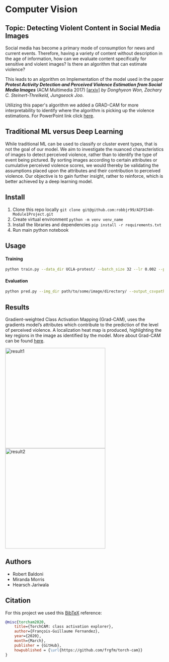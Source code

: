 # Computer Vision

## Topic: Detecting Violent Content in Social Media Images 

Social media has become a primary mode of consumption for news and current events. Therefore, having a variety of content without description in the age of information, how can we evaluate content specifically for sensitive and violent images? Is there an algorithm that can estimate violence?

This leads to an algorithm on Implementation of the model used in the paper **_Protest Activity Detection and Perceived Violence Estimation from Social Media Images_** (ACM Multimedia 2017) [\[arxiv\]](https://arxiv.org/abs/1709.06204) *by Donghyeon Won, Zachary C. Steinert-Threlkeld, Jungseock Joo*.

Utilizing this paper's algorithm we added a GRAD-CAM for more interpretability to identify where the algorithm is picking up the violence estimations. For PowerPoint link click [here](https://github.com/robbjr99/AIPI540-Module1Project/blob/main/CV%20Module%201.pptx).

## Traditional ML versus Deep Learning

While traditional ML can be used to classify or cluster event types, that is not the goal of our model. We aim to investigate the nuanced characteristics of images to detect perceived violence, rather than to identify the type of event being pictured. By sorting images according to certain attributes or cumulative perceived violence scores, we would thereby be validating the assumptions placed upon the attributes and their contribution to perceived violence. Our objective is to gain further insight, rather to reinforce, which is better achieved by a deep learning model.

## Install
1. Clone this repo locally `git clone git@github.com:robbjr99/AIPI540-Module1Project.git`
2. Create virtual environment `python -m venv venv_name`
3. Install the libraries and dependencies `pip install -r requirements.txt`
4. Run main python notebook

## Usage   
#### Training  

```bash
python train.py --data_dir UCLA-protest/ --batch_size 32 --lr 0.002 --print_freq 100 --epochs 100 --cuda
```

#### Evaluation

```bash
python pred.py --img_dir path/to/some/image/directory/ --output_csvpath result.csv --model model_best.pth.tar --cuda
```

## Results
Gradient-weighted Class Activation Mapping (Grad-CAM), uses the gradients model’s attributes which contribute to the prediction of the level of perceived violence. A localization heat map is produced, highlighting the key regions in the image as identified by the model. More about Grad-CAM can be found [here](https://arxiv.org/abs/1610.02391).


<img width="318" alt="result1" src="https://user-images.githubusercontent.com/88054926/153778084-02451230-680f-4fa7-b23d-7bc9b8a3b07e.png">
<img width="318" alt="result2" src="https://user-images.githubusercontent.com/88054926/153778085-4aa46b0f-3951-46af-8f9b-8e596a363fcf.png">

## Authors
- Robert Baldoni
- Miranda Morris
- Hearsch Jariwala

## Citation

For this project we used this [BibTeX](http://www.bibtex.org/) reference:

```bibtex
@misc{torcham2020,
    title={TorchCAM: class activation explorer},
    author={François-Guillaume Fernandez},
    year={2020},
    month={March},
    publisher = {GitHub},
    howpublished = {\url{https://github.com/frgfm/torch-cam}}
}
```

